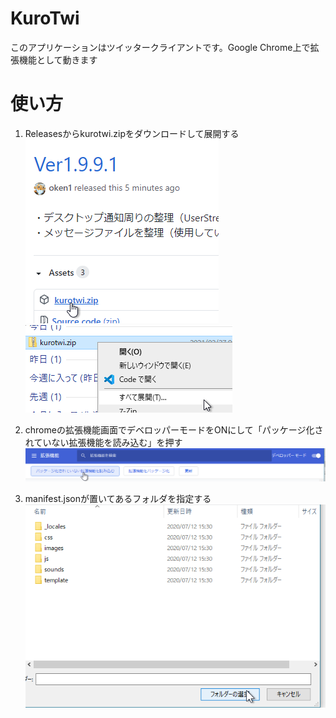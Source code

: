 KuroTwi
=============

このアプリケーションはツイッタークライアントです。Google Chrome上で拡張機能として動きます

使い方
=============

1. Releasesからkurotwi.zipをダウンロードして展開する  
![download_zip](https://raw.githubusercontent.com/oken1/images/master/kurotwi_readme/download_zip.png)
![unzip](https://raw.githubusercontent.com/oken1/images/master/kurotwi_readme/unzip.png)

2. chromeの拡張機能画面でデベロッパーモードをONにして「パッケージ化されていない拡張機能を読み込む」を押す  
![load_unpacked](https://raw.githubusercontent.com/oken1/images/master/kurotwi_readme/load_unpacked.png)

3. manifest.jsonが置いてあるフォルダを指定する  
![select_folder](https://raw.githubusercontent.com/oken1/images/master/kurotwi_readme/select_folder.png)

